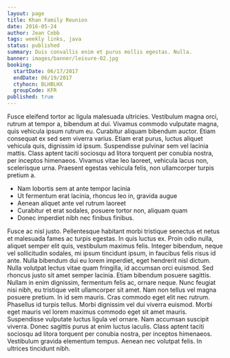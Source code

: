```yaml
---
layout: page
title: Khan Family Reunion
date: 2016-05-24
author: Jean Cobb
tags: weekly links, java
status: published
summary: Duis convallis enim et purus mollis egestas. Nulla.
banner: images/banner/leisure-02.jpg
booking:
  startDate: 06/17/2017
  endDate: 06/19/2017
  ctyhocn: BLHBLHX
  groupCode: KFR
published: true
---
```

Fusce eleifend tortor ac ligula malesuada ultricies. Vestibulum magna orci, rutrum at tempor a, bibendum at dui. Vivamus commodo vulputate magna, quis vehicula ipsum rutrum eu. Curabitur aliquam bibendum auctor. Etiam consequat ex sed sem viverra varius. Etiam erat purus, luctus aliquet vehicula quis, dignissim id ipsum. Suspendisse pulvinar sem vel lacinia mattis. Class aptent taciti sociosqu ad litora torquent per conubia nostra, per inceptos himenaeos. Vivamus vitae leo laoreet, vehicula lacus non, scelerisque urna. Praesent egestas vehicula felis, non ullamcorper turpis pretium a.

* Nam lobortis sem at ante tempor lacinia
* Ut fermentum erat lacinia, rhoncus leo in, gravida augue
* Aenean aliquet ante vel rutrum laoreet
* Curabitur et erat sodales, posuere tortor non, aliquam quam
* Donec imperdiet nibh nec finibus finibus.

Fusce ac nisl justo. Pellentesque habitant morbi tristique senectus et netus et malesuada fames ac turpis egestas. In quis luctus ex. Proin odio nulla, aliquet semper elit quis, vestibulum maximus felis. Integer bibendum, neque vel sollicitudin sodales, mi ipsum tincidunt ipsum, in faucibus felis risus id ante. Nulla bibendum dui eu lorem imperdiet, eget hendrerit nisl dictum. Nulla volutpat lectus vitae quam fringilla, id accumsan orci euismod. Sed rhoncus justo sit amet semper lacinia. Etiam bibendum posuere sagittis. Nullam in enim dignissim, fermentum felis ac, ornare neque. Nunc feugiat nisi nibh, eu tristique velit ullamcorper sit amet. Nam non tellus vel magna posuere pretium. In id sem mauris. Cras commodo eget elit nec rutrum.
Phasellus id turpis tellus. Morbi dignissim vel dui viverra euismod. Morbi eget mauris vel lorem maximus commodo eget sit amet mauris. Suspendisse vulputate luctus ligula vel ornare. Nam accumsan suscipit viverra. Donec sagittis purus at enim luctus iaculis. Class aptent taciti sociosqu ad litora torquent per conubia nostra, per inceptos himenaeos. Vestibulum gravida elementum tempus. Aenean nec volutpat felis. In ultrices tincidunt nibh.
